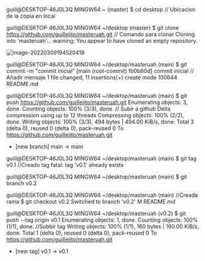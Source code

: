 guill@DESKTOP-46J0L3Q MINGW64 ~ (master)
$ cd desktop																					// Ubicacion de la copia en local

guill@DESKTOP-46J0L3Q MINGW64 ~/desktop (master)
$ git clone https://github.com/guillejito/masteruah.git		   // Comando para clonar
Cloning into 'masteruah'...
warning: You appear to have cloned an empty repository.



![image-20220309194520418](C:\Users\guill\AppData\Roaming\Typora\typora-user-images\image-20220309194520418.png)



guill@DESKTOP-46J0L3Q MINGW64 ~/desktop/masteruah (main)
$ git commit -m "commit inicial"
[main (root-commit) fb0b60d] commit inicial											// Añadir mensaje
 1 file changed, 11 insertions(+)
 create mode 100644 README.md



guill@DESKTOP-46J0L3Q MINGW64 ~/desktop/masteruah (main)
$ git push https://github.com/guillejito/masteruah.git
Enumerating objects: 3, done.
Counting objects: 100% (3/3), done.															// Subir a github
Delta compression using up to 12 threads
Compressing objects: 100% (2/2), done.
Writing objects: 100% (3/3), 494 bytes | 494.00 KiB/s, done.
Total 3 (delta 0), reused 0 (delta 0), pack-reused 0
To https://github.com/guillejito/masteruah.git
 * [new branch]      main -> main



guill@DESKTOP-46J0L3Q MINGW64 ~/desktop/masteruah (main)
$ git tag v0.1																										//Creado tag
fatal: tag 'v0.1' already exists



guill@DESKTOP-46J0L3Q MINGW64 ~/desktop/masteruah (main)
$ git branch v0.2

guill@DESKTOP-46J0L3Q MINGW64 ~/desktop/masteruah (main)					//Creada rama
$ git checkout v0.2
Switched to branch 'v0.2'
M       README.md



guill@DESKTOP-46J0L3Q MINGW64 ~/desktop/masteruah (v0.2)
$ git push --tag origin v0.1
Enumerating objects: 1, done.
Counting objects: 100% (1/1), done.															//Subbir tag
Writing objects: 100% (1/1), 160 bytes | 160.00 KiB/s, done.
Total 1 (delta 0), reused 0 (delta 0), pack-reused 0
To https://github.com/guillejito/masteruah.git
 * [new tag]         v0.1 -> v0.1
